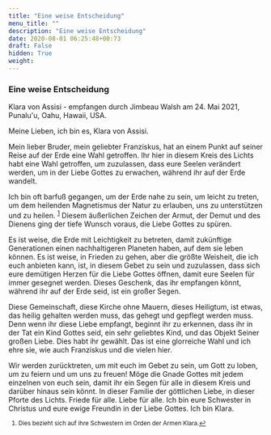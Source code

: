 ```yaml
---
title: "Eine weise Entscheidung"
menu_title: ""
description: "Eine weise Entscheidung"
date: 2020-08-01 06:25:48+00:73
draft: False
hidden: True
weight:
---
```

### Eine weise Entscheidung

Klara von Assisi - empfangen durch Jimbeau Walsh am 24. Mai 2021, Punalu'u, Oahu, Hawaii, USA.

Meine Lieben, ich bin es, Klara von Assisi.

Mein lieber Bruder, mein geliebter Franziskus, hat an einem Punkt auf seiner Reise auf der Erde eine Wahl getroffen. Ihr hier in diesem Kreis des Lichts habt eine Wahl getroffen, um zuzulassen, dass eure Seelen verändert werden, um in der Liebe Gottes zu erwachen, während ihr auf der Erde wandelt.

Ich bin oft barfuß gegangen, um der Erde nahe zu sein, um leicht zu treten, um dem heilenden Magnetismus der Natur zu erlauben, uns zu unterstützen und zu heilen. <sup id="a1">[1](#f1)</sup> Diesem äußerlichen Zeichen der Armut, der Demut und des Dienens ging der tiefe Wunsch voraus, die Liebe Gottes zu spüren.

Es ist weise, die Erde mit Leichtigkeit zu betreten, damit zukünftige Generationen einen nachhaltigeren Planeten haben, auf dem sie leben können. Es ist weise, in Frieden zu gehen, aber die größte Weisheit, die ich euch anbieten kann, ist, in diesem Gebet zu sein und zuzulassen, dass sich eure demütigen Herzen für die Liebe Gottes öffnen, damit eure Seelen für immer gesegnet werden. Dieses Geschenk, das ihr empfangen könnt, während ihr auf der Erde seid, ist ein großer Segen.

Diese Gemeinschaft, diese Kirche ohne Mauern, dieses Heiligtum, ist etwas, das heilig gehalten werden muss, das gehegt und gepflegt werden muss. Denn wenn ihr diese Liebe empfangt, beginnt ihr zu erkennen, dass ihr in der Tat ein Kind Gottes seid, ein sehr geliebtes Kind, und das Objekt Seiner großen Liebe. Dies habt ihr gewählt. Das ist eine glorreiche Wahl und ich ehre sie, wie auch Franziskus und die vielen hier.

Wir werden zurücktreten, um mit euch im Gebet zu sein, um Gott zu loben, um zu feiern und um uns zu freuen! Möge die Gnade Gottes mit jedem einzelnen von euch sein, damit ihr ein Segen für alle in diesem Kreis und darüber hinaus sein könnt. In dieser Familie der göttlichen Liebe, in dieser Pforte des Lichts. Friede für alle. Liebe für alle. Ich bin eure Schwester in Christus und eure ewige Freundin in der Liebe Gottes. Ich bin Klara.
<small>

1. <large id="f1"> Dies bezieht sich auf ihre Schwestern im Orden der Armen Klara.[↩](#a1)
